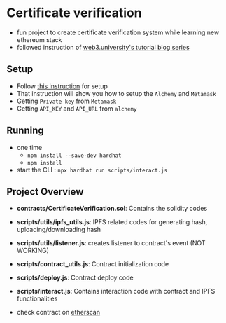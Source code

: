 # Certificate verification
- fun project to create certificate verification system while learning new ethereum stack 
- followed instruction of <a href="https://www.web3.university/tracks/create-a-smart-contract/deploy-your-first-smart-contract">web3.university's tutorial blog series</a>
## Setup
- Follow <a href="https://www.web3.university/tracks/create-a-smart-contract/deploy-your-first-smart-contract">this instruction</a> for setup
- That instruction will show you how to setup the `Alchemy` and `Metamask`
- Getting `Private key` from `Metamask`
- Getting `API_KEY` and `API_URL` from `alchemy`

## Running 
- one time
    - `npm install --save-dev hardhat`
    - `npm install`
- start the CLI : `npx hardhat run scripts/interact.js`

## Project Overview
- <b>contracts/CertificateVerification.sol</b>: Contains the solidity codes
- <b>scripts/utils/ipfs_utils.js</b>: IPFS related codes for generating hash, uploading/downloading hash
- <b>scripts/utils/listener.js</b>: creates listener to contract's event (NOT WORKING)
- <b>scripts/contract_utils.js</b>: Contract initialization code
- <b>scripts/deploy.js</b>: Contract deploy code
- <b>scripts/interact.js</b>: Contains interaction code with contract and IPFS functionalities

- check contract on <a href="https://goerli.etherscan.io/address/0x4cc08B112Abe99d692e7Fd535035B283CD4cF6Bb">etherscan</a>
